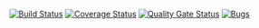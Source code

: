 [![Build Status](https://travis-ci.com/KulakovAlexey/Tlab.svg?branch=master)](www.https://travis-ci.com/KulakovAlexey/Tlab)
[![Coverage Status](https://coveralls.io/repos/github/KulakovAlexey/Tlab/badge.svg?branch=master)](https://coveralls.io/github/KulakovAlexey/Tlab?branch=master)
[![Quality Gate Status](https://sonarcloud.io/api/project_badges/measure?project=KulakovAlexey_Tlab&metric=alert_status)](https://sonarcloud.io/summary/new_code?id=KulakovAlexey_Tlab)
[![Bugs](https://sonarcloud.io/api/project_badges/measure?project=KulakovAlexey_Tlab&metric=bugs)](https://sonarcloud.io/dashboard?id=KulakovAlexey_Tlab)
